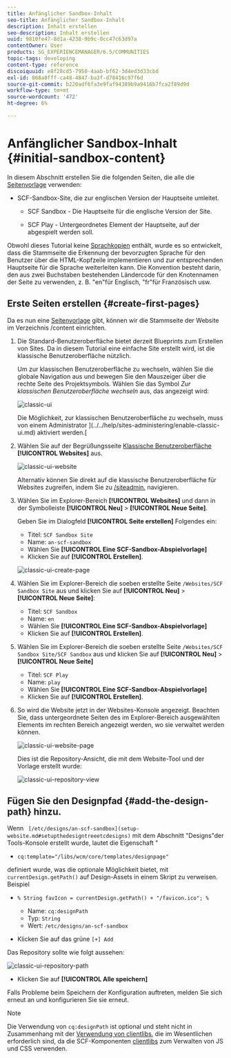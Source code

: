 ```yaml
---
title: Anfänglicher Sandbox-Inhalt
seo-title: Anfänglicher Sandbox-Inhalt
description: Inhalt erstellen
seo-description: Inhalt erstellen
uuid: 9810fe47-8d1a-4238-9b9c-0cc47c63d97a
contentOwner: User
products: SG_EXPERIENCEMANAGER/6.5/COMMUNITIES
topic-tags: developing
content-type: reference
discoiquuid: e8f28cd5-7950-4aab-bf62-3d4ed3d33cbd
exl-id: 068a0fff-ca48-4847-ba3f-d78416c97f6d
source-git-commit: b220adf6fa3e9faf94389b9a9416b7fca2f89d9d
workflow-type: tm+mt
source-wordcount: '472'
ht-degree: 6%

---
```


# Anfänglicher Sandbox-Inhalt {#initial-sandbox-content}

In diesem Abschnitt erstellen Sie die folgenden Seiten, die alle die [Seitenvorlage](initial-app.md#createthepagetemplate) verwenden:

* SCF-Sandbox-Site, die zur englischen Version der Hauptseite umleitet.

   * SCF Sandbox - Die Hauptseite für die englische Version der Site.

   * SCF Play - Untergeordnetes Element der Hauptseite, auf der abgespielt werden soll.

Obwohl dieses Tutorial keine [Sprachkopien](../../help/sites-administering/tc-prep.md) enthält, wurde es so entwickelt, dass die Stammseite die Erkennung der bevorzugten Sprache für den Benutzer über die HTML-Kopfzeile implementieren und zur entsprechenden Hauptseite für die Sprache weiterleiten kann. Die Konvention besteht darin, den aus zwei Buchstaben bestehenden Ländercode für den Knotennamen der Seite zu verwenden, z. B. &quot;en&quot;für Englisch, &quot;fr&quot;für Französisch usw.

## Erste Seiten erstellen {#create-first-pages}

Da es nun eine [Seitenvorlage](initial-app.md#createthepagetemplate) gibt, können wir die Stammseite der Website im Verzeichnis /content einrichten.

1. Die Standard-Benutzeroberfläche bietet derzeit Blueprints zum Erstellen von Sites. Da in diesem Tutorial eine einfache Site erstellt wird, ist die klassische Benutzeroberfläche nützlich.

   Um zur klassischen Benutzeroberfläche zu wechseln, wählen Sie die globale Navigation aus und bewegen Sie den Mauszeiger über die rechte Seite des Projektsymbols. Wählen Sie das Symbol *Zur klassischen Benutzeroberfläche wechseln* aus, das angezeigt wird:

   ![classic-ui](assets/classic-ui.png)

   Die Möglichkeit, zur klassischen Benutzeroberfläche zu wechseln, muss von einem Administrator ](../../help/sites-administering/enable-classic-ui.md) aktiviert werden.[

1. Wählen Sie auf der Begrüßungsseite [Klassische Benutzeroberfläche](http://localhost:4502/welcome.html) **[!UICONTROL Websites]** aus.

   ![classic-ui-website](assets/classic-ui-website.png)

   Alternativ können Sie direkt auf die klassische Benutzeroberfläche für Websites zugreifen, indem Sie zu [/siteadmin.](http://localhost:4502/siteadmin) navigieren.

1. Wählen Sie im Explorer-Bereich **[!UICONTROL Websites]** und dann in der Symbolleiste **[!UICONTROL Neu]** > **[!UICONTROL Neue Seite]**.

   Geben Sie im Dialogfeld **[!UICONTROL Seite erstellen]** Folgendes ein:

   * Titel: `SCF Sandbox Site`
   * Name: `an-scf-sandbox`
   * Wählen Sie **[!UICONTROL Eine SCF-Sandbox-Abspielvorlage]**
   * Klicken Sie auf **[!UICONTROL Erstellen]**.

   ![classic-ui-create-page](assets/classic-ui-create-page.png)

1. Wählen Sie im Explorer-Bereich die soeben erstellte Seite `/Websites/SCF Sandbox Site` aus und klicken Sie auf **[!UICONTROL Neu]** > **[!UICONTROL Neue Seite]**:

   * Titel: `SCF Sandbox`
   * Name: `en`
   * Wählen Sie **[!UICONTROL Eine SCF-Sandbox-Abspielvorlage]**
   * Klicken Sie auf **[!UICONTROL Erstellen]**.

1. Wählen Sie im Explorer-Bereich die soeben erstellte Seite `/Websites/SCF Sandbox Site/SCF Sandbox` aus und klicken Sie auf **[!UICONTROL Neu]** > **[!UICONTROL Neue Seite]**

   * Titel: `SCF Play`
   * Name: `play`
   * Wählen Sie **[!UICONTROL Eine SCF-Sandbox-Abspielvorlage]**
   * Klicken Sie auf **[!UICONTROL Erstellen]**.

1. So wird die Website jetzt in der Websites-Konsole angezeigt. Beachten Sie, dass untergeordnete Seiten des im Explorer-Bereich ausgewählten Elements im rechten Bereich angezeigt werden, wo sie verwaltet werden können.

   ![classic-ui-website-page](assets/classic-ui-website-page.png)

   Dies ist die Repository-Ansicht, die mit dem Website-Tool und der Vorlage erstellt wurde:

   ![classic-ui-repository-view](assets/classic-ui-repository-view.png)

## Fügen Sie den Designpfad {#add-the-design-path} hinzu.

Wenn ` [/etc/designs/an-scf-sandbox](setup-website.md#setupthedesigntreeetcdesigns)` mit dem Abschnitt &quot;Designs&quot;der Tools-Konsole erstellt wurde, lautet die Eigenschaft &quot;

* `cq:template="/libs/wcm/core/templates/designpage"`

definiert wurde, was die optionale Möglichkeit bietet, mit `currentDesign.getPath()` auf Design-Assets in einem Skript zu verweisen. Beispiel

* `% String favIcon = currentDesign.getPath() + "/favicon.ico"; %`


   * Name: `cq:designPath`
   * Typ: `String`
   * Wert: `/etc/designs/an-scf-sandbox`

* Klicken Sie auf das grüne `[+] Add`

Das Repository sollte wie folgt aussehen:

![classic-ui-repository-path](assets/classic-ui-repository-path.png)

* Klicken Sie auf **[!UICONTROL Alle speichern]**

Falls Probleme beim Speichern der Konfiguration auftreten, melden Sie sich erneut an und konfigurieren Sie sie erneut.

>[!NOTE]
>
>Die Verwendung von `cq:designPath` ist optional und steht nicht in Zusammenhang mit der [Verwendung von clientlibs](develop-app.md#includeclientlibsintemplate), die im Wesentlichen erforderlich sind, da die SCF-Komponenten [clientlibs](client-customize.md#clientlibs-for-scf) zum Verwalten von JS und CSS verwenden.
